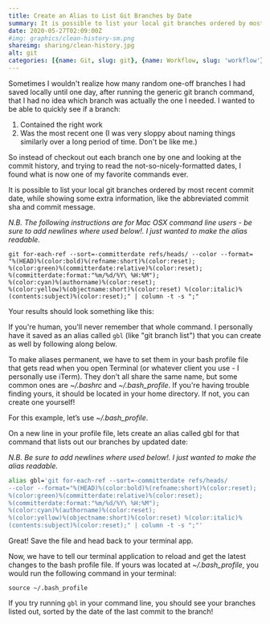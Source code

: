 ```yaml
---
title: Create an Alias to List Git Branches by Date
summary: It is possible to list your local git branches ordered by most recent commit date, while showing some extra information, like the abbreviated commit sha and commit message. But if you're human, you'll never remember the whole command to do so. In this post you'll learn how to permanently save an easy-to-remember alias to run that lengthy command with ease...
date: 2020-05-27T02:09:00Z
#img: graphics/clean-history-sm.png
shareimg: sharing/clean-history.jpg
alt: git
categories: [{name: Git, slug: git}, {name: Workflow, slug: 'workflow'}]
---
```



<p class="drop-cap">Sometimes I wouldn't realize how many random one-off branches I had saved locally until one day, after running the generic git branch command, that I had no idea which branch was actually the one I needed. I wanted to be able to quickly see if a branch:</p>

1. Contained the right work
2. Was the most recent one (I was very sloppy about naming things similarly over a long period of time. Don't be like me.)

So instead of checkout out each branch one by one and looking at the commit history, and trying to read the not-so-nicely-formatted dates, I found what is now one of my favorite commands ever.

It is possible to list your local git branches ordered by most recent commit date, while showing some extra information, like the abbreviated commit sha and commit message.

_N.B. The following instructions are for Mac OSX command line users - be sure to add newlines where used below!. I just wanted to make the alias readable._

```shell
git for-each-ref --sort=-committerdate refs/heads/ --color --format=
"%(HEAD)%(color:bold)%(refname:short)%(color:reset);
%(color:green)%(committerdate:relative)%(color:reset);
%(committerdate:format:"%m/%d/%Y\ %H:%M");
%(color:cyan)%(authorname)%(color:reset);
%(color:yellow)%(objectname:short)%(color:reset) %(color:italic)%
(contents:subject)%(color:reset);" | column -t -s ";"
```

Your results should look something like this:

<lazy-post-image src="/blog/gbl-alias.jpg" alt="list of git branches"></lazy-post-image>

If you're human, you'll never remember that whole command. I personally have it saved as an alias called `gbl` (like "git branch list") that you can create as well by following along below.

To make aliases permanent, we have to set them in your bash profile file that gets read when you open Terminal (or whatever client you use - I personally use iTerm). They don't all share the same name, but some common ones are _~/.bashrc_ and _~/.bash_profile_. If you're having trouble finding yours, it should be located in your home directory. If not, you can create one yourself!

For this example, let’s use _~/.bash_profile_.

On a new line in your profile file, lets create an alias called gbl for that command that lists out our branches by updated date:

_N.B. Be sure to add newlines where used below!. I just wanted to make the alias readable._

```bash
alias gbl='git for-each-ref --sort=-committerdate refs/heads/
--color --format="%(HEAD)%(color:bold)%(refname:short)%(color:reset);
%(color:green)%(committerdate:relative)%(color:reset);
%(committerdate:format:"%m/%d/%Y\ %H:%M");
%(color:cyan)%(authorname)%(color:reset);
%(color:yellow)%(objectname:short)%(color:reset) %(color:italic)%
(contents:subject)%(color:reset);" | column -t -s ";"'
```

Great! Save the file and head back to your terminal app.

Now, we have to tell our terminal application to reload and get the latest changes to the bash profile file. If yours was located at _~/.bash_profile_, you would run the following command in your terminal:

`source ~/.bash_profile`

If you try running `gbl` in your command line, you should see your branches listed out, sorted by the date of the last commit to the branch!